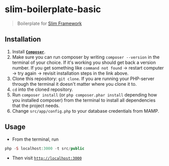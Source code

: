 # slim-boilerplate-basic

> Boilerplate for [Slim Framework](https://www.slimframework.com/docs/)

## Installation

1. Install **[`Composer`](https://getcomposer.org/doc/00-intro.md)**.
2. Make sure you can run composer by writing `composer --version` in the terminal of your choice. If it's working you should get back a version number. If you get something like `command not found` -> restart computer -> try again -> revisit installation steps in the link above.
3. Clone this repository: `git clone`. If you are running your PHP-server through the terminal it doesn't matter where you clone it to.
4. `cd` into the cloned repository.
5. Run `composer install` (or `php composer.phar install` depending how you installed composer) from the terminal to install all dependencies that the project needs.
6. Change `src/app/config.php` to your database credentials from MAMP.

## Usage

* From the terminal, run
```php
php -S localhost:3000 -t src/public
```
* Then visit [`http://localhost:3000`](http://localhost:3000)
